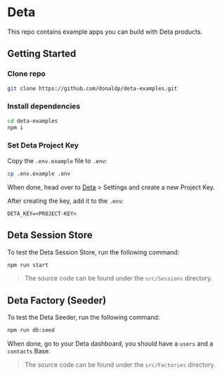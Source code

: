 # Deta

This repo contains example apps you can build with Deta products.

## Getting Started

### Clone repo

```bash
git clone https://github.com/donaldp/deta-examples.git
```

### Install dependencies

```bash
cd deta-examples
npm i
```

### Set Deta Project Key

Copy the `.env.example` file to `.env`:

```bash
cp .env.example .env
```

When done, head over to [Deta](https://web.deta.sh/) > Settings and create a new Project Key.

After creating the key, add it to the `.env`:

```emv
DETA_KEY=<PROJECT-KEY>
```

## Deta Session Store

To test the Deta Session Store, run the following command:

```bash
npm run start
```

> The source code can be found under the `src/Sessions` directory.

## Deta Factory (Seeder)

To test the Deta Seeder, run the following command:

```bash
npm run db:seed
```

When done, go to your Deta dashboard, you should have a `users` and a `contacts` Base.

> The source code can be found under the `src/Factories` directory.
